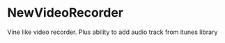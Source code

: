 NewVideoRecorder
================

Vine like video recorder. Plus ability to add audio track from itunes library
